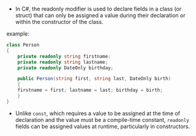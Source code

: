 - In C#, the readonly modifier is used to declare fields in a class (or struct) that can only be assigned a value during their declaration or within the constructor of the class. 

example: 
```C#
class Person
{
	private readonly string firstname;
	private readonly string lastname;
	private readonly DateOnly birthday;

	public Person(string first, string last, DateOnly birth)
	{
	firstname = first; lastname = last; birthday = birth;
	}
}
```

- Unlike `const`, which requires a value to be assigned at the time of declaration and the value must be a compile-time constant, `readonly` fields can be assigned values at runtime, particularly in constructors.